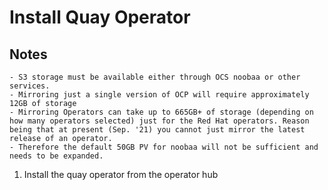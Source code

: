 # Install Quay Operator
## Notes
    - S3 storage must be available either through OCS noobaa or other services.
    - Mirroring just a single version of OCP will require approximately 12GB of storage
    - Mirroring Operators can take up to 665GB+ of storage (depending on how many operators selected) just for the Red Hat operators. Reason being that at present (Sep. '21) you cannot just mirror the latest release of an operator.
    - Therefore the default 50GB PV for noobaa will not be sufficient and needs to be expanded. 

1. Install the quay operator from the operator hub

